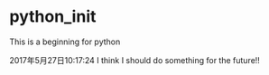 # python_init
This is a beginning for python

2017年5月27日10:17:24
   I think I should do something for the future!!
